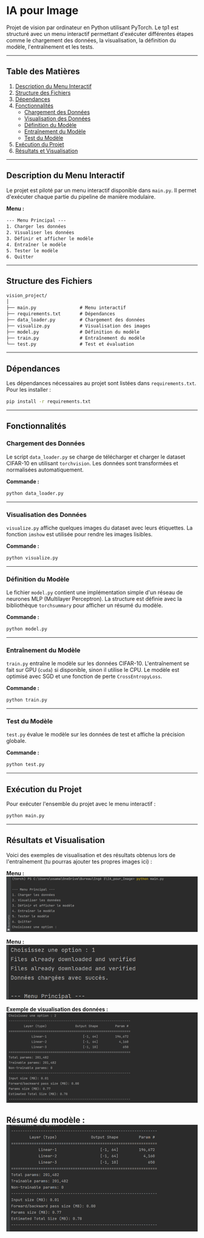 
# IA pour Image

Projet de vision par ordinateur en Python utilisant PyTorch. Le tp1 est structuré avec un menu interactif permettant d'exécuter différentes étapes comme le chargement des données, la visualisation, la définition du modèle, l'entraînement et les tests.

---

## **Table des Matières**
1. [Description du Menu Interactif](#description-du-menu-interactif)
2. [Structure des Fichiers](#structure-des-fichiers)
3. [Dépendances](#dépendances)
4. [Fonctionnalités](#fonctionnalités)
   - [Chargement des Données](#chargement-des-données)
   - [Visualisation des Données](#visualisation-des-données)
   - [Définition du Modèle](#définition-du-modèle)
   - [Entraînement du Modèle](#entraînement-du-modèle)
   - [Test du Modèle](#test-du-modèle)
5. [Exécution du Projet](#exécution-du-projet)
6. [Résultats et Visualisation](#résultats-et-visualisation)
---

## **Description du Menu Interactif**

Le projet est piloté par un menu interactif disponible dans `main.py`. Il permet d'exécuter chaque partie du pipeline de manière modulaire.

**Menu :**
```
--- Menu Principal ---
1. Charger les données
2. Visualiser les données
3. Définir et afficher le modèle
4. Entraîner le modèle
5. Tester le modèle
6. Quitter
```
---

## **Structure des Fichiers**

```
vision_project/
│
├── main.py                # Menu interactif
├── requirements.txt       # Dépendances
├── data_loader.py         # Chargement des données
├── visualize.py           # Visualisation des images
├── model.py               # Définition du modèle
├── train.py               # Entraînement du modèle
└── test.py                # Test et évaluation
```

---

## **Dépendances**

Les dépendances nécessaires au projet sont listées dans `requirements.txt`. Pour les installer :
```bash
pip install -r requirements.txt
```

---

## **Fonctionnalités**

### **Chargement des Données**
Le script `data_loader.py` se charge de télécharger et charger le dataset CIFAR-10 en utilisant `torchvision`. Les données sont transformées et normalisées automatiquement.

**Commande :**
```bash
python data_loader.py
```

---

### **Visualisation des Données**
`visualize.py` affiche quelques images du dataset avec leurs étiquettes. La fonction `imshow` est utilisée pour rendre les images lisibles.

**Commande :**
```bash
python visualize.py
```

---

### **Définition du Modèle**
Le fichier `model.py` contient une implémentation simple d'un réseau de neurones MLP (Multilayer Perceptron). La structure est définie avec la bibliothèque `torchsummary` pour afficher un résumé du modèle.

**Commande :**
```bash
python model.py
```

---

### **Entraînement du Modèle**
`train.py` entraîne le modèle sur les données CIFAR-10. L'entraînement se fait sur GPU (`cuda`) si disponible, sinon il utilise le CPU. Le modèle est optimisé avec SGD et une fonction de perte `CrossEntropyLoss`.

**Commande :**
```bash
python train.py
```

---

### **Test du Modèle**
`test.py` évalue le modèle sur les données de test et affiche la précision globale.

**Commande :**
```bash
python test.py
```

---

## **Exécution du Projet**

Pour exécuter l'ensemble du projet avec le menu interactif :
```bash
python main.py
```

---

## **Résultats et Visualisation**

Voici des exemples de visualisation et des résultats obtenus lors de l'entraînement (tu pourras ajouter tes propres images ici) :

**Menu :**
![Menu principal](menu.png)

**Menu :**
![Chargement data](chargement_data.png)

**Exemple de visualisation des données :**  
![Visualisation des données](visualisation_data.png)

**Résumé du modèle :**  
![Résumé du modèle](definir_et_afficher_modele.png)
---

                                  
